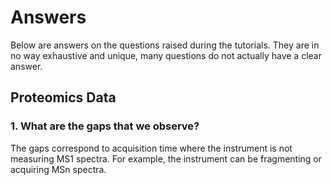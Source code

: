 # Answers

Below are answers on the questions raised during the tutorials. They are in no way exhaustive and unique, many questions do not actually have a clear answer.

## Proteomics Data

### 1. What are the gaps that we observe?

The gaps correspond to acquisition time where the instrument is not measuring MS1 spectra. For example, the instrument can be fragmenting or acquiring MSn spectra.